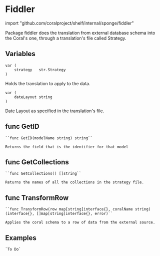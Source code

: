 # Fiddler

import "github.com/coralproject/shelf/internal/sponge/fiddler"

Package fiddler does the translation from external database schema into the Coral's one, through a translation's file called Strategy.


## Variables

	var (
		strategy   str.Strategy
	)

Holds the translation to apply to the data.

	var (
		dateLayout string
	)

Date Layout as specified in the translation's file.


## func GetID

	``func GetID(modelName string) string``

	Returns the field that is the identifier for that model

## func GetCollections

	``func GetCollections() []string``

	Returns the names of all the collections in the strategy file.


## func TransformRow

	``func TransformRow(row map[string]interface{}, coralName string) (interface{}, []map[string]interface{}, error)``

 	Applies the coral schema to a row of data from the external source.

## Examples

	`To Do`
